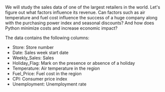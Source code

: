 We will study the sales data of one of the largest retailers in the world. Let's figure out what factors influence its revenue. Can factors such as air temperature and fuel cost influence the success of a huge company along with the purchasing power index and seasonal discounts? And how does Python minimize costs and increase economic impact?

The data contains the following columns:
<ul>
<li> Store: Store number </li>
<li>Date: Sales week start date</li>
<li>Weekly_Sales: Sales</li>
<li>Holiday_Flag: Mark on the presence or absence of a holiday</li>
<li>Temperature: Air temperature in the region</li>
<li>Fuel_Price: Fuel cost in the region</li>
<li>CPI: Consumer price index</li>
<li>Unemployment: Unemployment rate</li>

</ul>







